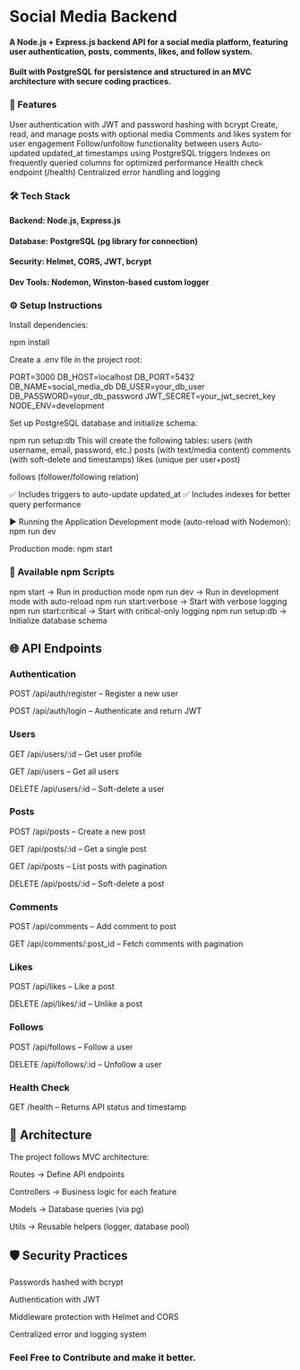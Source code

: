 # Social Media Backend

#### A Node.js + Express.js backend API for a social media platform, featuring user authentication, posts, comments, likes, and follow system.
#### Built with PostgreSQL for persistence and structured in an MVC architecture with secure coding practices.

### 🚀 Features

User authentication with JWT and password hashing with bcrypt
Create, read, and manage posts with optional media
Comments and likes system for user engagement
Follow/unfollow functionality between users
Auto-updated updated_at timestamps using PostgreSQL triggers
Indexes on frequently queried columns for optimized performance
Health check endpoint (/health)
Centralized error handling and logging

### 🛠 Tech Stack

#### Backend: Node.js, Express.js
#### Database: PostgreSQL (pg library for connection)
#### Security: Helmet, CORS, JWT, bcrypt
#### Dev Tools: Nodemon, Winston-based custom logger

### ⚙️ Setup Instructions

Install dependencies:

npm install


Create a .env file in the project root:

PORT=3000
DB_HOST=localhost
DB_PORT=5432
DB_NAME=social_media_db
DB_USER=your_db_user
DB_PASSWORD=your_db_password
JWT_SECRET=your_jwt_secret_key
NODE_ENV=development


Set up PostgreSQL database and initialize schema:

npm run setup:db
This will create the following tables:
users (with username, email, password, etc.)
posts (with text/media content)
comments (with soft-delete and timestamps)
likes (unique per user+post)

follows (follower/following relation)

✅ Includes triggers to auto-update updated_at
✅ Includes indexes for better query performance

▶️ Running the Application
Development mode (auto-reload with Nodemon):
npm run dev

Production mode:
npm start

### 📜 Available npm Scripts

npm start → Run in production mode
npm run dev → Run in development mode with auto-reload
npm run start:verbose → Start with verbose logging
npm run start:critical → Start with critical-only logging
npm run setup:db → Initialize database schema

## 🌐 API Endpoints
### Authentication

POST /api/auth/register – Register a new user

POST /api/auth/login – Authenticate and return JWT

### Users

GET /api/users/:id – Get user profile

GET /api/users – Get all users

DELETE /api/users/:id – Soft-delete a user

### Posts

POST /api/posts – Create a new post

GET /api/posts/:id – Get a single post

GET /api/posts – List posts with pagination

DELETE /api/posts/:id – Soft-delete a post

### Comments

POST /api/comments – Add comment to post

GET /api/comments/:post_id – Fetch comments with pagination

### Likes

POST /api/likes – Like a post

DELETE /api/likes/:id – Unlike a post

### Follows

POST /api/follows – Follow a user

DELETE /api/follows/:id – Unfollow a user

### Health Check

GET /health – Returns API status and timestamp

## 🧩 Architecture

The project follows MVC architecture:

Routes → Define API endpoints

Controllers → Business logic for each feature

Models → Database queries (via pg)

Utils → Reusable helpers (logger, database pool)

## 🛡 Security Practices

Passwords hashed with bcrypt

Authentication with JWT

Middleware protection with Helmet and CORS

Centralized error and logging system


### Feel Free to Contribute and make it better.
